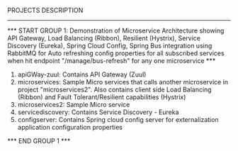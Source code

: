 PROJECTS DESCRIPTION

--------------------

*** START GROUP 1: Demonstration of Microservice Architecture showing API Gateway, Load Balancing (Ribbon), Resilient (Hystrix), Service Discovery (Eureka), Spring Cloud Config, Spring Bus integration using RabbitMQ for Auto refreshing config properties for all subscribed services when hit endpoint "/manage/bus-refresh" for any one microservice ***
1. apiGWay-zuul: Contains API Gateway (Zuul)
2. microservices: Sample Micro services that calls another microservice in project "microservices2". Also contains client side Load Balancing (Ribbon) and Fault Tolerant/Resilient capabilities (Hystrix)
3. microservices2: Sample Micro service
4. servicediscovery: Contains Service Discovery - Eureka
5. configserver: Contains Spring cloud config server for externalization application configuration properties

*** END GROUP 1 ***
